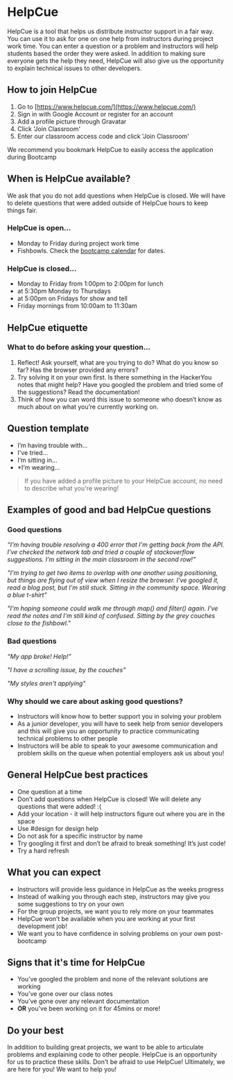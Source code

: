 # HelpCue
HelpCue is a tool that helps us distribute instructor support in a fair way. You can use it to ask for one on one help from instructors during project work time. You can enter a question or a problem and instructors will help students based the order they were asked. In addition to making sure everyone gets the help they need, HelpCue will also give us the opportunity to explain technical issues to other developers.

## How to join HelpCue
1. Go to [https://www.helpcue.com/](https://www.helpcue.com/)
2. Sign in with Google Account or register for an account
3. Add a profile picture through Gravatar
4. Click 'Join Classroom'
5. Enter our classroom access code and click 'Join Classroom'

We recommend you bookmark HelpCue to easily access the application during Bootcamp

## When is HelpCue available?
We ask that you do not add questions when HelpCue is closed. We will have to delete questions that were added outside of HelpCue hours to keep things fair.

### HelpCue is open...
* Monday to Friday during project work time
* Fishbowls. Check the [bootcamp calendar](https://calendar.google.com/calendar/embed?src=hackeryou.com_ckj6930nr6kraakaisos09cccs%40group.calendar.google.com&ctz=America%2FToronto) for dates.

### HelpCue is closed...
* Monday to Friday from 1:00pm to 2:00pm for lunch
* at 5:30pm Monday to Thursdays
* at 5:00pm on Fridays for show and tell
* Friday mornings from 10:00am to 11:30am

## HelpCue etiquette
### What to do before asking your question...
1. Reflect! Ask yourself, what are you trying to do? What do you know so far? Has the browser provided any errors?
2. Try solving it on your own first. Is there something in the HackerYou notes that might help? Have you googled the problem and tried some of the suggestions? Read the documentation!
3. Think of how you can word this issue to someone who doesn’t know as much about on what you’re currently working on.

## Question template

* I’m having trouble with...
* I've tried...
* I’m sitting in...
* *I’m wearing...

> If you have added a profile picture to your HelpCue account, no need to describe what you're wearing!

## Examples of good and bad HelpCue questions
### Good questions
_“I’m having trouble resolving a 400 error that I'm getting back from the API. I've checked the network tab and tried a couple of stackoverflow suggestions. I’m sitting in the main classroom in the second row!”_

_"I'm trying to get two items to overlap with one another using positioning, but things are flying out of view when I resize the browser. I've googled it, read a blog post, but I'm still stuck. Sitting in the community space. Wearing a blue t-shirt"_

_"I'm hoping someone could walk me through map() and filter() again. I've read the notes and I'm still kind of confused. Sitting by the grey couches close to the fishbowl."_

### Bad questions
_“My app broke! Help!”_

_"I have a scrolling issue, by the couches"_

_"My styles aren't applying"_

### Why should we care about asking good questions?
* Instructors will know how to better support you in solving your problem
* As a junior developer, you will have to seek help from senior developers and this will give you an opportunity to practice communicating technical problems to other people
* Instructors will be able to speak to your awesome communication and problem skills on the queue when potential employers ask us about you!

## General HelpCue best practices
* One question at a time
* Don’t add questions when HelpCue is closed! We will delete any questions that were added! :(
* Add your location - it will help instructors figure out where you are in the space
* Use #design for design help
* Do not ask for a specific instructor by name
* Try googling it first and don’t be afraid to break something! It’s just code!
* Try a hard refresh

## What you can expect
* Instructors will provide less guidance in HelpCue as the weeks progress
* Instead of walking you through each step, instructors may give you some suggestions to try on your own
* For the group projects, we want you to rely more on your teammates 
* HelpCue won’t be available when you are working at your first development job!
* We want you to have confidence in solving problems on your own post-bootcamp

## Signs that it's time for HelpCue
* You’ve googled the problem and none of the relevant solutions are working
* You’ve gone over our class notes
* You’ve gone over any relevant documentation
* **OR** you’ve been working on it for 45mins or more!

## Do your best
In addition to building great projects, we want to be able to articulate problems and explaining code to other people. HelpCue is an opportunity for us to practice these skills. Don't be afraid to use HelpCue! Ultimately, we are here for you! We want to help you! 